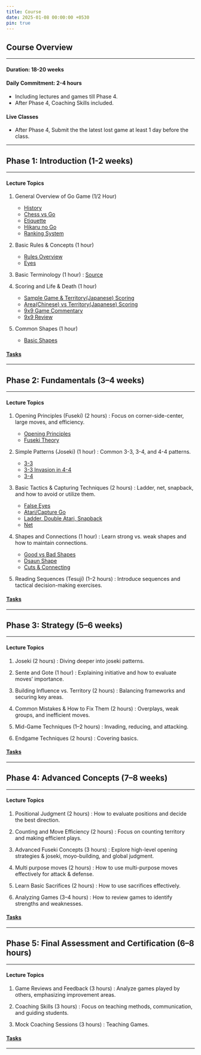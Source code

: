 ```yaml
---
title: Course
date: 2025-01-08 00:00:00 +0530
pin: true
---
```


## Course Overview

--- 

#### Duration: 18-20 weeks 

#### Daily Commitment: 2-4 hours 

- Including lectures and games till Phase 4.
- After Phase 4, Coaching Skills included.

#### Live Classes

- After Phase 4, Submit the the latest lost game at least 1 day before the class.

---

## Phase 1: Introduction (1-2 weeks)

---

#### Lecture Topics

1. General Overview of Go Game (1/2 Hour)
   - [History](https://youtu.be/EN10EHNdJjQ?si=adS3Jj1zx1FDiI8Z)
   - [Chess vs Go](https://youtu.be/yYvLfeFnrCU?si=N-oQi7mQDjWtPdgt)
   - [Etiquette](https://youtu.be/cnW9dHvxOc0?si=glYq_JMtb7fsA5EB)
   - [Hikaru no Go](https://youtu.be/yXq_kNbzV8E?si=tA5mTcdfZqeCr0H4)
   - [Ranking System](https://youtu.be/MiQnwLRWdrU?si=FNeRLD_E20zhhris)

2. Basic Rules & Concepts (1 hour)
   - [Rules Overview](https://youtu.be/oZTdT8MQexk?si=-a45QDGrWLHS7OXo)
   - [Eyes](https://youtu.be/wzXlYd6DnB0?si=2SjlmTPVNjXxpHYi)

3. Basic Terminology (1 hour) : [Source](https://gomagic.org/glossary-of-go-terms/)

4. Scoring and Life & Death (1 hour)
   - [Sample Game & Territory(Japanese) Scoring](https://youtu.be/hUU1wZHnb5A?si=80QtfxuowdAKndk-)
   - [Area(Chinese) vs Territory(Japanese) Scoring](https://youtu.be/crO1rXNkH7o?si=aLyOAoEi3Ly0Ob-r)
   - [9x9 Game Commentary](https://youtu.be/etQLHVVASME?si=vOSlSkB1l2ULBwLJ)
   - [9x9 Review](https://youtu.be/JJIKYcSe6Xw?si=AMJ2XbvRDOy8kHHa)

5. Common Shapes (1 hour)
   - [Basic Shapes](https://youtu.be/BUhEmheWHz4?si=UCU7JG7YHjYXvUcH)

#### [Tasks](/free/posts/assignments/#phase-1-introduction-to-baduk)

---

## Phase 2: Fundamentals (3–4 weeks)

---

#### Lecture Topics

1. Opening Principles (Fuseki) (2 hours) : Focus on corner-side-center, large moves, and efficiency.
   - [Opening Principles](https://youtu.be/0P0On35QxaI?si=Ic3h9wXHOg7adoAs)
   - [Fuseki Theory](https://youtu.be/GSZJc4qWy-g?si=EVzn1oHwu8OE186O)

2. Simple Patterns (Joseki) (1 hour) : Common 3-3, 3-4, and 4-4 patterns.
   - [3-3](https://youtu.be/bygeyuDq5Wk?si=uo8gPe_JbYxdThWF)
   - [3-3 Invasion in 4-4](https://youtu.be/i4PJpJ_hsaU?si=YDm0TsVgMC3H0PW4)
   - [3-4](https://youtu.be/xoTZtVy9wrM?si=tJUuKh3iDDIUAtwN)

3. Basic Tactics & Capturing Techniques (2 hours) : Ladder, net, snapback, and how to avoid or utilize them.
   - [False Eyes](https://youtu.be/oH3IcaZQPK0?si=g-9Soj3IRJGsA24p)
   - [Atari/Capture Go](https://youtu.be/ygGfOWpjaWA?si=bK2pqdgJHonY-KNl)
   - [Ladder, Double Atari, Snapback](https://youtu.be/I-tH9Ah1bGg?si=6gbekDPEjs5YRBEn)
   - [Net](https://youtu.be/wMduwc9nZXQ?si=Wy7TpYxIAj3nlEI2)

4. Shapes and Connections (1 hour) : Learn strong vs. weak shapes and how to maintain connections.
   - [Good vs Bad Shapes](https://youtu.be/4vHY26XbSm0?si=St4i1Tf3UfMTsVtX)
   - [Dsaun Shape](https://youtu.be/7SbfZQYu7RU?si=PELK1N1dHdA0-yLf)
   - [Cuts & Connecting](https://youtu.be/bpxo0l_aaGM?si=bE0f_9CayaEMrA-A)

5. Reading Sequences (Tesuji) (1–2 hours) : Introduce sequences and tactical decision-making exercises.

#### [Tasks](/free/posts/assignments/#phase-2-fundamentals-of-strategy)

---

## Phase 3: Strategy (5–6 weeks)

---

#### Lecture Topics

1. Joseki (2 hours) : Diving deeper into joseki patterns.

2. Sente and Gote (1 hour) : Explaining initiative and how to evaluate moves’ importance.

3. Building Influence vs. Territory (2 hours) : Balancing frameworks and securing key areas.

4. Common Mistakes & How to Fix Them (2 hours) : Overplays, weak groups, and inefficient moves.

5. Mid-Game Techniques (1–2 hours) : Invading, reducing, and attacking.

6. Endgame Techniques (2 hours) : Covering basics.

#### [Tasks](/free/posts/assignments/#phase-3-intermediate-tactics-and-strategy)

---

## Phase 4: Advanced Concepts (7–8 weeks)

---

#### Lecture Topics

1. Positional Judgment (2 hours) : How to evaluate positions and decide the best direction.

2. Counting and Move Efficiency (2 hours) : Focus on counting territory and making efficient plays.

3. Advanced Fuseki Concepts (3 hours) : Explore high-level opening strategies & joseki, moyo-building, and global judgment.

4. Multi purpose moves (2 hours) : How to use multi-purpose moves effectively for attack & defense.

5. Learn Basic Sacrifices (2 hours) : How to use sacrifices effectively.

6. Analyzing Games (3–4 hours) : How to review games to identify strengths and weaknesses.

#### [Tasks](/free/posts/assignments/#phase-4-advanced-concepts-and-teaching-methods)

---

## Phase 5: Final Assessment and Certification (6–8 hours)

---

#### Lecture Topics

1. Game Reviews and Feedback (3 hours) : Analyze games played by others, emphasizing improvement areas.

2. Coaching Skills (3 hours) : Focus on teaching methods, communication, and guiding students.

3. Mock Coaching Sessions (3 hours) : Teaching Games.

#### [Tasks](/free/posts/assignments/#phase-5-final-assessment)

---

